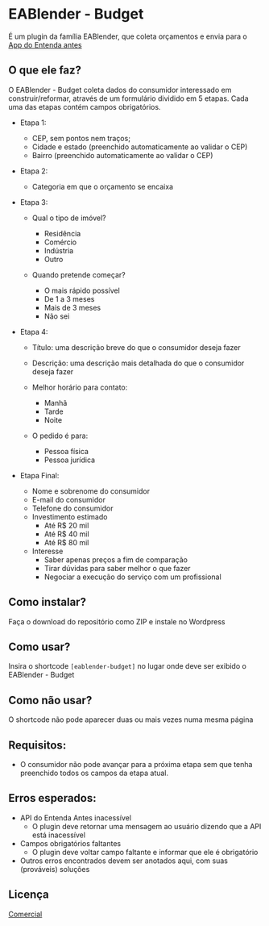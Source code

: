 # EABlender - Budget

É um plugin da família EABlender, que coleta orçamentos e envia para o [App do Entenda antes](https://app.entendaantes.com.br) 

## O que ele faz?

O EABlender - Budget coleta dados do consumidor interessado em construir/reformar, 
através de um formulário dividido em 5 etapas. Cada uma das etapas contém campos 
obrigatórios.

* Etapa 1:

  * CEP, sem pontos nem traços;
  * Cidade e estado (preenchido automaticamente ao validar o CEP)
  * Bairro (preenchido automaticamente ao validar o CEP)

* Etapa 2:

  * Categoria em que o orçamento se encaixa

* Etapa 3:

  * Qual o tipo de imóvel? 
  
    * Residência
    * Comércio
    * Indústria
    * Outro
  
  * Quando pretende começar?
  
    * O mais rápido possível
    * De 1 a 3 meses
    * Mais de 3 meses
    * Não sei
  
* Etapa 4:

  * Título: uma descrição breve do que o consumidor deseja fazer
  * Descrição: uma descrição mais detalhada do que o consumidor deseja fazer
  * Melhor horário para contato:
  
    * Manhã
    * Tarde
    * Noite
    
  * O pedido é para:
  
    * Pessoa física
    * Pessoa jurídica

* Etapa Final:

  * Nome e sobrenome do consumidor
  * E-mail do consumidor
  * Telefone do consumidor
  * Investimento estimado
    * Até R$ 20 mil
    * Até R$ 40 mil
    * Até R$ 80 mil
  * Interesse
    * Saber apenas preços a fim de comparação
    * Tirar dúvidas para saber melhor o que fazer
    * Negociar a execução do serviço com um profissional  

## Como instalar?

Faça o download do repositório como ZIP e instale no Wordpress

## Como usar?

Insira o shortcode `[eablender-budget]` no lugar onde deve ser exibido o EABlender - Budget

## Como não usar?

O shortcode não pode aparecer duas ou mais vezes numa mesma página

## Requisitos:

* O consumidor não pode avançar para a próxima etapa sem que tenha preenchido todos os campos da etapa atual.

## Erros esperados:
* API do Entenda Antes inacessível
  * O plugin deve retornar uma mensagem ao usuário dizendo que a API está inacessível
* Campos obrigatórios faltantes
  * O plugin deve voltar campo faltante e informar que ele é obrigatório
* Outros erros encontrados devem ser anotados aqui, com suas (prováveis) soluções

## Licença
[Comercial](https://www.example.com/)